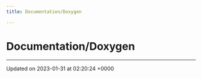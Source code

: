 ```yaml
---
title: Documentation/Doxygen

---
```


# Documentation/Doxygen








-------------------------------

Updated on 2023-01-31 at 02:20:24 +0000
